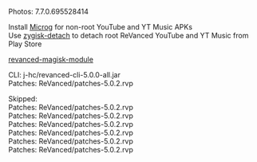Photos: 7.7.0.695528414  

Install [Microg](https://github.com/ReVanced/GmsCore/releases) for non-root YouTube and YT Music APKs  
Use [zygisk-detach](https://github.com/j-hc/zygisk-detach) to detach root ReVanced YouTube and YT Music from Play Store  

[revanced-magisk-module](https://github.com/j-hc/revanced-magisk-module)
  
CLI: j-hc/revanced-cli-5.0.0-all.jar  
Patches: ReVanced/patches-5.0.2.rvp    

Skipped:  
Patches: ReVanced/patches-5.0.2.rvp    
Patches: ReVanced/patches-5.0.2.rvp    
Patches: ReVanced/patches-5.0.2.rvp    
Patches: ReVanced/patches-5.0.2.rvp    
Patches: ReVanced/patches-5.0.2.rvp    
Patches: ReVanced/patches-5.0.2.rvp              
